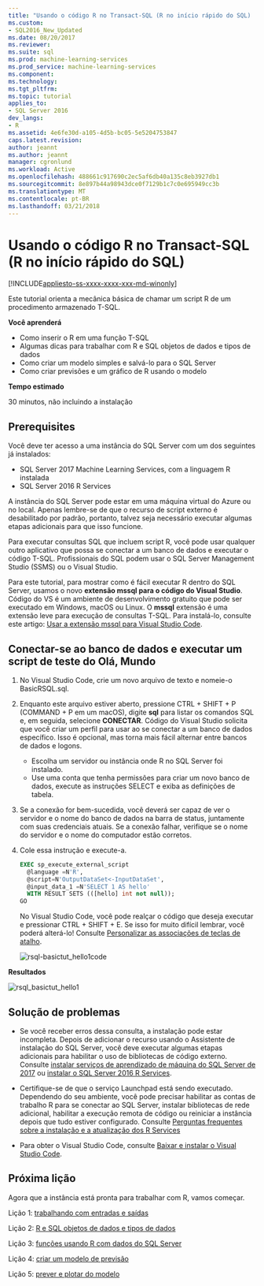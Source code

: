 ```yaml
---
title: "Usando o código R no Transact-SQL (R no início rápido do SQL) | Microsoft Docs"
ms.custom:
- SQL2016_New_Updated
ms.date: 08/20/2017
ms.reviewer: 
ms.suite: sql
ms.prod: machine-learning-services
ms.prod_service: machine-learning-services
ms.component: 
ms.technology: 
ms.tgt_pltfrm: 
ms.topic: tutorial
applies_to:
- SQL Server 2016
dev_langs:
- R
ms.assetid: 4e6fe30d-a105-4d5b-bc05-5e5204753847
caps.latest.revision: 
author: jeannt
ms.author: jeannt
manager: cgronlund
ms.workload: Active
ms.openlocfilehash: 488661c917690c2ec5af6db40a135c8eb3927db1
ms.sourcegitcommit: 8e897b44a98943dce0f7129b1c7c0e695949cc3b
ms.translationtype: MT
ms.contentlocale: pt-BR
ms.lasthandoff: 03/21/2018
---
```

# <a name="using-r-code-in-transact-sql-r-in-sql-quickstart"></a>Usando o código R no Transact-SQL (R no início rápido do SQL)
[!INCLUDE[appliesto-ss-xxxx-xxxx-xxx-md-winonly](../../includes/appliesto-ss-xxxx-xxxx-xxx-md-winonly.md)]

Este tutorial orienta a mecânica básica de chamar um script R de um procedimento armazenado T-SQL.

**Você aprenderá**

+ Como inserir o R em uma função T-SQL
+ Algumas dicas para trabalhar com R e SQL objetos de dados e tipos de dados
+ Como criar um modelo simples e salvá-lo para o SQL Server
+ Como criar previsões e um gráfico de R usando o modelo

**Tempo estimado**

30 minutos, não incluindo a instalação

## <a name="prerequisites"></a>Prerequisites

Você deve ter acesso a uma instância do SQL Server com um dos seguintes já instalados:

+ SQL Server 2017 Machine Learning Services, com a linguagem R instalada
+ SQL Server 2016 R Services

A instância do SQL Server pode estar em uma máquina virtual do Azure ou no local. Apenas lembre-se de que o recurso de script externo é desabilitado por padrão, portanto, talvez seja necessário executar algumas etapas adicionais para que isso funcione.

Para executar consultas SQL que incluem script R, você pode usar qualquer outro aplicativo que possa se conectar a um banco de dados e executar o código T-SQL. Profissionais do SQL podem usar o SQL Server Management Studio (SSMS) ou o Visual Studio.

Para este tutorial, para mostrar como é fácil executar R dentro do SQL Server, usamos o novo **extensão mssql para o código do Visual Studio**. Código do VS é um ambiente de desenvolvimento gratuito que pode ser executado em Windows, macOS ou Linux. O **mssql** extensão é uma extensão leve para execução de consultas T-SQL. Para instalá-lo, consulte este artigo: [Usar a extensão mssql para Visual Studio Code](https://docs.microsoft.com/sql/linux/sql-server-linux-develop-use-vscode).

## <a name="connect-to-a-database-and-run-a-hello-world-test-script"></a>Conectar-se ao banco de dados e executar um script de teste do Olá, Mundo

1. No Visual Studio Code, crie um novo arquivo de texto e nomeie-o BasicRSQL.sql.
2. Enquanto este arquivo estiver aberto, pressione CTRL + SHIFT + P (COMMAND + P em um macOS), digite **sql** para listar os comandos SQL e, em seguida, selecione **CONECTAR**. Código do Visual Studio solicita que você criar um perfil para usar ao se conectar a um banco de dados específico. Isso é opcional, mas torna mais fácil alternar entre bancos de dados e logons.
    + Escolha um servidor ou instância onde R no SQL Server foi instalado.
    + Use uma conta que tenha permissões para criar um novo banco de dados, execute as instruções SELECT e exiba as definições de tabela.
2. Se a conexão for bem-sucedida, você deverá ser capaz de ver o servidor e o nome do banco de dados na barra de status, juntamente com suas credenciais atuais. Se a conexão falhar, verifique se o nome do servidor e o nome do computador estão corretos.
3. Cole essa instrução e execute-a.

    ```sql
    EXEC sp_execute_external_script
      @language =N'R',
      @script=N'OutputDataSet<-InputDataSet',
      @input_data_1 =N'SELECT 1 AS hello'
      WITH RESULT SETS (([hello] int not null));
    GO
    ```

    No Visual Studio Code, você pode realçar o código que deseja executar e pressionar CTRL + SHIFT + E. Se isso for muito difícil lembrar, você poderá alterá-lo! Consulte [Personalizar as associações de teclas de atalho](https://github.com/Microsoft/vscode-mssql/wiki/customize-shortcuts).

    ![rsql-basictut_hello1code](media/rsql-basictut-hello1code.PNG)

**Resultados**

![rsql_basictut_hello1](media/rsql-basictut-hello1.PNG)

## <a name="troubleshooting"></a>Solução de problemas

+ Se você receber erros dessa consulta, a instalação pode estar incompleta. Depois de adicionar o recurso usando o Assistente de instalação do SQL Server, você deve executar algumas etapas adicionais para habilitar o uso de bibliotecas de código externo.  Consulte [instalar serviços de aprendizado de máquina do SQL Server de 2017](../install/sql-machine-learning-services-windows-install.md) ou [instalar o SQL Server 2016 R Services](../install/sql-r-services-windows-install.md).

+ Certifique-se de que o serviço Launchpad está sendo executado. Dependendo do seu ambiente, você pode precisar habilitar as contas de trabalho R para se conectar ao SQL Server, instalar bibliotecas de rede adicional, habilitar a execução remota de código ou reiniciar a instância depois que tudo estiver configurado. Consulte [Perguntas frequentes sobre a instalação e a atualização dos R Services](../r/upgrade-and-installation-faq-sql-server-r-services.md)

+ Para obter o Visual Studio Code, consulte [Baixar e instalar o Visual Studio Code](https://code.visualstudio.com/Download).

## <a name="next-lesson"></a>Próxima lição

Agora que a instância está pronta para trabalhar com R, vamos começar.

Lição 1: [trabalhando com entradas e saídas](rtsql-working-with-inputs-and-outputs.md)

Lição 2: [R e SQL objetos de dados e tipos de dados](rtsql-r-and-sql-data-types-and-data-objects.md)

Lição 3: [funções usando R com dados do SQL Server](rtsql-using-r-functions-with-sql-server-data.md)

Lição 4: [criar um modelo de previsão](rtsql-create-a-predictive-model-r.md)

Lição 5: [prever e plotar do modelo](rtsql-predict-and-plot-from-model.md)
